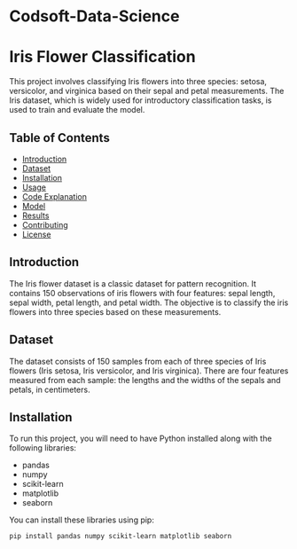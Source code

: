 # Codsoft-Data-Science
# Iris Flower Classification

This project involves classifying Iris flowers into three species: setosa, versicolor, and virginica based on their sepal and petal measurements. The Iris dataset, which is widely used for introductory classification tasks, is used to train and evaluate the model.

## Table of Contents

- [Introduction](#introduction)
- [Dataset](#dataset)
- [Installation](#installation)
- [Usage](#usage)
- [Code Explanation](#code-explanation)
- [Model](#model)
- [Results](#results)
- [Contributing](#contributing)
- [License](#license)

## Introduction

The Iris flower dataset is a classic dataset for pattern recognition. It contains 150 observations of iris flowers with four features: sepal length, sepal width, petal length, and petal width. The objective is to classify the iris flowers into three species based on these measurements.

## Dataset

The dataset consists of 150 samples from each of three species of Iris flowers (Iris setosa, Iris versicolor, and Iris virginica). There are four features measured from each sample: the lengths and the widths of the sepals and petals, in centimeters.

## Installation

To run this project, you will need to have Python installed along with the following libraries:

- pandas
- numpy
- scikit-learn
- matplotlib
- seaborn

You can install these libraries using pip:

```sh
pip install pandas numpy scikit-learn matplotlib seaborn
